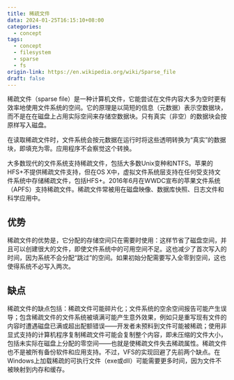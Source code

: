```yaml
---
title: 稀疏文件
data: 2024-01-25T16:15:10+08:00
categories:
  - concept
tags:
  - concept
  - filesystem
  - sparse
  - fs
origin-link: https://en.wikipedia.org/wiki/Sparse_file
draft: false
---
```

稀疏文件（sparse file）是一种计算机文件，它能尝试在文件内容大多为空时更有效率地使用文件系统的空间。它的原理是以简短的信息（元数据）表示空数据块，而不是在在磁盘上占用实际空间来存储空数据块。只有真实（非空）的数据块会按原样写入磁盘。

在读取稀疏文件时，文件系统会按元数据在运行时将这些透明转换为“真实”的数据块，即填充为零。应用程序不会察觉这个转换。

大多数现代的文件系统支持稀疏文件，包括大多数Unix变种和NTFS。苹果的HFS+不提供稀疏文件支持，但在OS X中，虚拟文件系统层支持在任何受支持文件系统中存储稀疏文件，包括HFS+。2016年6月在WWDC宣布的苹果文件系统（APFS）支持稀疏文件。稀疏文件常被用在磁盘映像、数据库快照、日志文件和科学应用中。

## 优势
稀疏文件的优势是，它分配的存储空间只在需要时使用：这样节省了磁盘空间，并且可以创建很大的文件，即使文件系统中的可用空间不足。这也减少了首次写入的时间，因为系统不会分配“跳过”的空间。如果初始分配需要写入全零到空间，这也使得系统不必写入两次。

## 缺点
稀疏文件的缺点包括：稀疏文件可能碎片化；文件系统的空余空间报告可能产生误导；包含稀疏文件的文件系统被填满可能产生意外效果，例如只是重写现有文件的内容时遭遇磁盘已满或超出配额错误——开发者未预料到文件可能被稀疏；使用非显式支持的计算机程序复制稀疏文件可能会复制整个内容，即未压缩的文件大小，包括未实际在磁盘上分配的零空间——也就是使稀疏文件失去稀疏属性。稀疏文件也不是被所有备份软件和应用支持。不过，VFS的实现回避了先前两个缺点。在Windows上加载稀疏的可执行文件（exe或dll）可能需要更多时间，因为文件不被映射到内存和缓存。
